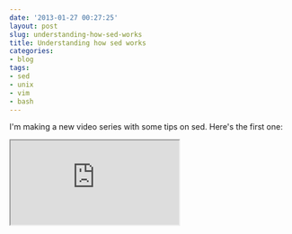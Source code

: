 ```yaml
---
date: '2013-01-27 00:27:25'
layout: post
slug: understanding-how-sed-works
title: Understanding how sed works
categories:
- blog
tags:
- sed
- unix
- vim
- bash
---
```


I'm making a new video series with some tips on sed. Here's the first one:

<iframe class="youtube" src="http://www.youtube.com/embed/l0mKlIswojA"></iframe>
